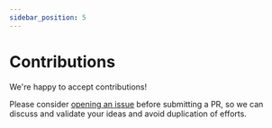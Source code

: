 ```yaml
---
sidebar_position: 5
---
```


# Contributions

We're happy to accept contributions!

Please consider [opening an issue](https://github.com/joemays/apimda/issues) before submitting a PR, so we can discuss and validate your ideas and avoid duplication of efforts.
